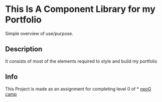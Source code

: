 # This Is A Component Library for my Portfolio

Simple overview of use/purpose.

## Description

It consists of most of the elements required to style and build my portfolio


## Info

This Project is made as an assignment for completing level 0 of * [neoG camp](https://neog.camp/qualifier/point-system)